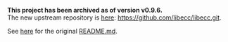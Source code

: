 **This project has been archived as of version v0.9.6.**   
The new upstream repository is [here](https://github.com/libecc/libecc.git): https://github.com/libecc/libecc.git.

See [here](README_original.md) for the original [README.md](README_original.md).
